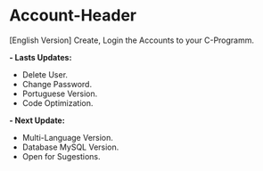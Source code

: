 # Account-Header
[English Version] Create, Login the Accounts to your C-Programm.

**- Lasts Updates:**
  - Delete User.
  - Change Password.
  - Portuguese Version.
  - Code Optimization.

**- Next Update:**
  - Multi-Language Version.
  - Database MySQL Version.
  - Open for Sugestions.
